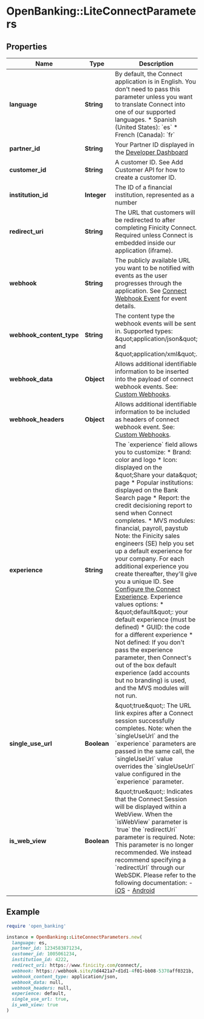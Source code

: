 # OpenBanking::LiteConnectParameters

## Properties

| Name | Type | Description | Notes |
| ---- | ---- | ----------- | ----- |
| **language** | **String** | By default, the Connect application is in English. You don&#39;t need to pass this parameter unless you want to translate Connect into one of our supported languages.  * Spanish (United States): &#x60;es&#x60; * French (Canada): &#x60;fr&#x60;  | [optional] |
| **partner_id** | **String** | Your Partner ID displayed in the [Developer Dashboard](https://developer.mastercard.com/account/log-in) |  |
| **customer_id** | **String** | A customer ID. See Add Customer API for how to create a customer ID. |  |
| **institution_id** | **Integer** | The ID of a financial institution, represented as a number |  |
| **redirect_uri** | **String** | The URL that customers will be redirected to after completing Finicity Connect. Required unless Connect is embedded inside our application (iframe). | [optional] |
| **webhook** | **String** | The publicly available URL you want to be notified with events as the user progresses through the application. See [Connect Webhook Event](https://developer.mastercard.com/open-banking-us/documentation/webhooks/webhooks-connect/) for event details. | [optional] |
| **webhook_content_type** | **String** | The content type the webhook events will be sent in. Supported types: \&quot;application/json\&quot; and \&quot;application/xml\&quot;. | [optional][default to &#39;application/json&#39;] |
| **webhook_data** | **Object** | Allows additional identifiable information to be inserted into the payload of connect webhook events. See: [Custom Webhooks](https://developer.mastercard.com/open-banking-us/documentation/webhooks/webhooks-custom/). | [optional] |
| **webhook_headers** | **Object** | Allows additional identifiable information to be included as headers of connect webhook event. See: [Custom Webhooks](https://developer.mastercard.com/open-banking-us/documentation/webhooks/webhooks-custom/). | [optional] |
| **experience** | **String** | The &#x60;experience&#x60; field allows you to customize: * Brand: color and logo * Icon: displayed on the \&quot;Share your data\&quot; page * Popular institutions: displayed on the Bank Search page * Report: the credit decisioning report to send when Connect completes. * MVS modules: financial, payroll, paystub  Note: the Finicity sales engineers (SE) help you set up a default experience for your company. For each additional experience you create thereafter, they&#39;ll give you a unique ID. See [Configure the Connect Experience](https://developer.mastercard.com/open-banking-us/documentation/connect/configure-connect-experience/).  Experience values options: * \&quot;default\&quot;: your default experience (must be defined) * GUID: the code for a different experience * Not defined: If you don&#39;t pass the experience parameter, then Connect&#39;s out of the box default experience (add accounts but no branding) is used, and the MVS modules will not run. | [optional] |
| **single_use_url** | **Boolean** | \&quot;true\&quot;: The URL link expires after a Connect session successfully completes.  Note: when the &#x60;singleUseUrl&#x60; and the &#x60;experience&#x60; parameters are passed in the same call, the &#x60;singleUseUrl&#x60; value overrides the &#x60;singleUseUrl&#x60; value configured in the &#x60;experience&#x60; parameter. | [optional] |
| **is_web_view** | **Boolean** | \&quot;true\&quot;: Indicates that the Connect Session will be displayed within a WebView. When the &#x60;isWebView&#x60; parameter is &#x60;true&#x60; the &#x60;redirectUri&#x60; parameter is required.  Note: This parameter is no longer recommended. We instead recommend specifying a &#x60;redirectUrl&#x60; through our WebSDK. Please refer to the following documentation:  - [iOS](https://developer.mastercard.com/open-banking-us/documentation/connect/integrating/webviews/ios-webviews/)  - [Android](https://developer.mastercard.com/open-banking-us/documentation/connect/integrating/webviews/android-webviews/) | [optional] |

## Example

```ruby
require 'open_banking'

instance = OpenBanking::LiteConnectParameters.new(
  language: es,
  partner_id: 1234583871234,
  customer_id: 1005061234,
  institution_id: 4222,
  redirect_uri: https://www.finicity.com/connect/,
  webhook: https://webhook.site/8d4421a7-d1d1-4f01-bb08-5370aff0321b,
  webhook_content_type: application/json,
  webhook_data: null,
  webhook_headers: null,
  experience: default,
  single_use_url: true,
  is_web_view: true
)
```

